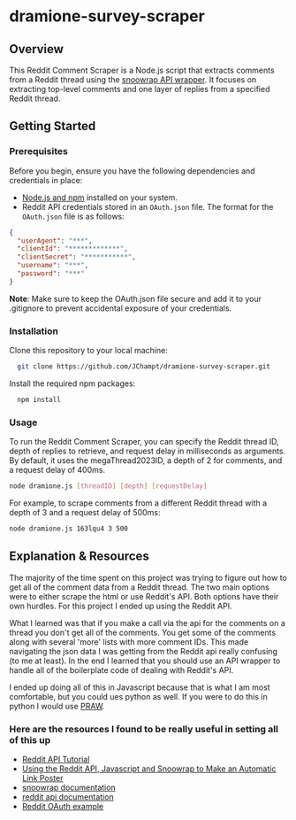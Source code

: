 # dramione-survey-scraper

## Overview

This Reddit Comment Scraper is a Node.js script that extracts comments from a Reddit thread using the [snoowrap API wrapper](https://not-an-aardvark.github.io/snoowrap/index.html). It focuses on extracting top-level comments and one layer of replies from a specified Reddit thread.

## Getting Started

### Prerequisites

Before you begin, ensure you have the following dependencies and credentials in place:

- [Node.js and npm](https://docs.npmjs.com/downloading-and-installing-node-js-and-npm) installed on your system.
- Reddit API credentials stored in an `OAuth.json` file. The format for the `OAuth.json` file is as follows:

```json
{
  "userAgent": "***",
  "clientId": "*************",
  "clientSecret": "***********",
  "username": "***",
  "password": "***"
}
```

**Note**: Make sure to keep the OAuth.json file secure and add it to your .gitignore to prevent accidental exposure of your credentials.

### Installation

Clone this repository to your local machine:

```bash
  git clone https://github.com/JChampt/dramione-survey-scraper.git
```

Install the required npm packages:

```bash
  npm install
```

### Usage

To run the Reddit Comment Scraper, you can specify the Reddit thread ID, depth of replies to retrieve, and request delay in milliseconds as arguments. By default, it uses the megaThread2023ID, a depth of 2 for comments, and a request delay of 400ms.

```bash
node dramione.js [threadID] [depth] [requestDelay]
```

For example, to scrape comments from a different Reddit thread with a depth of 3 and a request delay of 500ms:

```bash
node dramione.js 163lqu4 3 500
```

## Explanation & Resources

The majority of the time spent on this project was trying to figure out how to get all of the comment data from a Reddit thread.  The two main options were to either scrape the html or use Reddit's API.  Both options have their own hurdles.  For this project I ended up using the Reddit API.  

What I learned was that if you make a call via the api for the comments on a thread you don't get all of the comments.  You get some of the comments along with several 'more' lists with more comment IDs.  This made navigating the json data I was getting from the Reddit api really confusing (to me at least).  In the end I learned that you should use an API wrapper to handle all of the boilerplate code of dealing with Reddit's API.  

I ended up doing all of this in Javascript because that is what I am most comfortable, but you could ues python as well.  If you were to do this in python I would use [PRAW](https://praw.readthedocs.io/en/stable/).  

### Here are the resources I found to be really useful in setting all of this up

- [Reddit API Tutorial](https://youtu.be/x9boO9x3TDA?si=EDtX-PRCd2Xcal7P)
- [Using the Reddit API, Javascript and Snoowrap to Make an Automatic Link Poster](https://youtu.be/kDYSt4dSnIo?si=Ioo2vzGVSDrWMM1M)
- [snoowrap documentation](https://not-an-aardvark.github.io/snoowrap/index.html)
- [reddit api documentation](https://www.reddit.com/dev/api)
- [Reddit OAuth example](https://github.com/reddit-archive/reddit/wiki/OAuth2-Quick-Start-Example)
